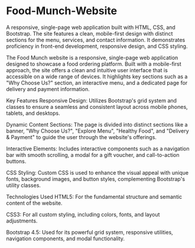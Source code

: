 # Food-Munch-Website
A responsive, single-page web application built with HTML, CSS, and Bootstrap. The site features a clean, mobile-first design with distinct sections for the menu, services, and contact information. It demonstrates proficiency in front-end development, responsive design, and CSS styling.

The Food Munch website is a responsive, single-page web application designed to showcase a food ordering platform. Built with a mobile-first approach, the site offers a clean and intuitive user interface that is accessible on a wide range of devices. It highlights key sections such as a "Why Choose Us?" section, an interactive menu, and a dedicated page for delivery and payment information.

Key Features
Responsive Design: Utilizes Bootstrap's grid system and classes to ensure a seamless and consistent layout across mobile phones, tablets, and desktops.

Dynamic Content Sections: The page is divided into distinct sections like a banner, "Why Choose Us?", "Explore Menu", "Healthy Food", and "Delivery & Payment" to guide the user through the website's offerings.

Interactive Elements: Includes interactive components such as a navigation bar with smooth scrolling, a modal for a gift voucher, and call-to-action buttons.

CSS Styling: Custom CSS is used to enhance the visual appeal with unique fonts, background images, and button styles, complementing Bootstrap's utility classes.

Technologies Used
HTML5: For the fundamental structure and semantic content of the website.

CSS3: For all custom styling, including colors, fonts, and layout adjustments.

Bootstrap 4.5: Used for its powerful grid system, responsive utilities, navigation components, and modal functionality.


